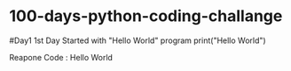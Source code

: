 # 100-days-python-coding-challange
#Day1
1st Day Started with "Hello World" program
print("Hello World")

Reapone Code : Hello World
